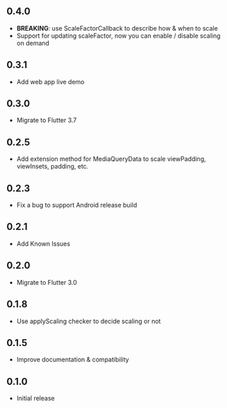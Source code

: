 ## 0.4.0

* **BREAKING**: use ScaleFactorCallback to describe how & when to scale
* Support for updating scaleFactor, now you can enable / disable scaling on demand

## 0.3.1

* Add web app live demo

## 0.3.0

* Migrate to Flutter 3.7

## 0.2.5

* Add extension method for MediaQueryData to scale viewPadding, viewInsets, padding, etc.
  
## 0.2.3

* Fix a bug to support Android release build

## 0.2.1

* Add Known Issues

## 0.2.0

* Migrate to Flutter 3.0

## 0.1.8

* Use applyScaling checker to decide scaling or not

## 0.1.5

* Improve documentation & compatibility

## 0.1.0

* Initial release